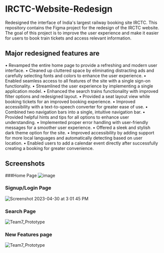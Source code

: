 # IRCTC-Website-Redesign
Redesigned the interface of India's largest railway booking site IRCTC. This repository contains the Figma project for the redesign of the IRCTC website. The goal of this project is to improve the user experience and make it easier for users to book train tickets and access relevant information.

## Major redesigned features are 

• Revamped the entire home page to provide a refreshing and modern user interface.
• Cleaned up cluttered space by eliminating distracting ads and carefully selecting fonts and colors to enhance the user experience.
• Enabled seamless access to all features of the site with a single sign-on functionality.
• Streamlined the user experience by implementing a single application model.
• Enhanced the search trains functionality with improved filter options and redesigned layout.
• Provided a seat layout view while booking tickets for an improved booking experience.
• Improved accessibility with a text-to-speech converter for greater ease of use.
• Combined two navigation bars into a single, intuitive navigation bar.
• Provided helpful hints and tips for all options to enhance user understanding.
• Implemented proper error handling with user-friendly messages for a smoother user experience.
• Offered a sleek and stylish dark theme option for the site.
• Improved accessibility by adding support for more local languages and automatically detecting based on user location.
• Enabled users to add a calendar event directly after successfully creating a booking for greater convenience.

## Screenshots

###Home Page
![image](https://user-images.githubusercontent.com/29543544/235371462-51acea94-9d8c-4f04-b6eb-44f2c91ad8fe.png)

### Signup/Login Page

![Screenshot 2023-04-30 at 3 01 45 PM](https://user-images.githubusercontent.com/29543544/235371555-0ef4184e-88d5-4cde-91f3-0adb92910a3f.png)

### Search Page
![Team7_Prototype](https://user-images.githubusercontent.com/29543544/235371659-eaa558f7-bdb8-40fc-8001-0cfcb1f709a0.jpg)

### New Features page
![Team7_Prototype](https://user-images.githubusercontent.com/29543544/235371754-6e2998e6-8867-4f87-ab72-ffede3304511.jpg)

